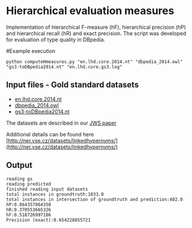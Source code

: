 # Hierarchical evaluation measures
Implementation of hierarchical F-measure (hF), hierarchical precision (hP) and hierarchical recall (hR) and exact precision.
The script was developed for evaluation of type quality in DBpedia.

#Example execution

    python computeHmeasures.py "en.lhd.core.2014.nt" "dbpedia_2014.owl" "gs3-toDBpedia2014.nt" "en.lhd.core.gs3.log"

## Input files - Gold standard datasets

* [en.lhd.core.2014.nt](en.lhd.core.2014.nt.zip)
* [dbpedia_2014.owl](http://data.dws.informatik.uni-mannheim.de/dbpedia/2014/dbpedia_2014.owl.bz2)
* [gs3-toDBpedia2014.nt](gs3-toDBpedia2014.nt)

The datasets are described in our [JWS paper](http://nb.vse.cz/~klit01/papers/lhd2_preprint_web.pdf)

Additional details can be found here [http://ner.vse.cz/datasets/linkedhypernyms/](http://ner.vse.cz/datasets/linkedhypernyms/)
## Output

    reading gs
    reading predicted
    finished reading input datasets
    total instances in groundtruth:1033.0
    total instances in intersection of groundtruth and prediction:402.0
    hP:0.864357864358
    hR:0.370553665326
    hF:0.518726997186
    Precision (exact):0.654228855721



